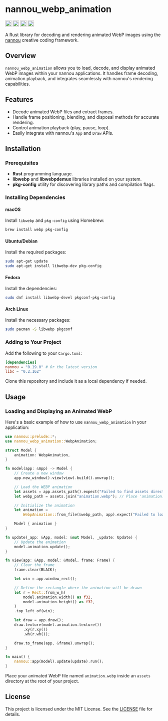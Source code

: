 # nannou_webp_animation

[<img alt="github" src="https://img.shields.io/badge/github-haradama/nannou__webp__animation-8da0cb?style=for-the-badge&labelColor=555555&logo=github" height="20">](https://github.com/haradama/nannou_webp_animation)
[<img alt="crates.io" src="https://img.shields.io/crates/v/nannou_webp_animation.svg?style=for-the-badge&color=fc8d62&logo=rust" height="20">](https://crates.io/crates/nannou_webp_animation)
[<img alt="docs.rs" src="https://img.shields.io/badge/docs.rs-nannou__webp__animation-66c2a5?style=for-the-badge&labelColor=555555&logo=docs.rs" height="20">](https://docs.rs/nannou_webp_animation)
[<img alt="build status" src="https://img.shields.io/github/actions/workflow/status/haradama/nannou_webp_animation/rust.yml?branch=main&style=for-the-badge" height="20">](https://github.com/haradama/nannou_webp_animation/actions)

A Rust library for decoding and rendering animated WebP images using the [nannou](https://nannou.cc/) creative coding framework.

## Overview

`nannou_webp_animation` allows you to load, decode, and display animated WebP images within your nannou applications. It handles frame decoding, animation playback, and integrates seamlessly with nannou's rendering capabilities.

## Features

- Decode animated WebP files and extract frames.
- Handle frame positioning, blending, and disposal methods for accurate rendering.
- Control animation playback (play, pause, loop).
- Easily integrate with nannou's `App` and `Draw` APIs.

## Installation

### Prerequisites

- **Rust** programming language.
- **libwebp** and **libwebpdemux** libraries installed on your system.
- **pkg-config** utility for discovering library paths and compilation flags.

### Installing Dependencies

#### macOS

Install `libwebp` and `pkg-config` using Homebrew:

```bash
brew install webp pkg-config
```

#### Ubuntu/Debian

Install the required packages:

```bash
sudo apt-get update
sudo apt-get install libwebp-dev pkg-config
```

#### Fedora

Install the dependencies:

```bash
sudo dnf install libwebp-devel pkgconf-pkg-config
```

#### Arch Linux

Install the necessary packages:

```bash
sudo pacman -S libwebp pkgconf
```

### Adding to Your Project

Add the following to your `Cargo.toml`:

```toml
[dependencies]
nannou = "0.19.0" # Or the latest version
libc = "0.2.162"
```

Clone this repository and include it as a local dependency if needed.

## Usage

### Loading and Displaying an Animated WebP

Here's a basic example of how to use `nannou_webp_animation` in your application:

```rust
use nannou::prelude::*;
use nannou_webp_animation::WebpAnimation;

struct Model {
    animation: WebpAnimation,
}

fn model(app: &App) -> Model {
    // Create a new window
    app.new_window().view(view).build().unwrap();

    // Load the WEBP animation
    let assets = app.assets_path().expect("Failed to find assets directory");
    let webp_path = assets.join("animation.webp"); // Place 'animation.webp' in the 'assets' directory

    // Initialize the animation
    let animation =
        WebpAnimation::from_file(&webp_path, app).expect("Failed to load WEBP animation");

    Model { animation }
}

fn update(_app: &App, model: &mut Model, _update: Update) {
    // Update the animation
    model.animation.update();
}

fn view(app: &App, model: &Model, frame: Frame) {
    // Clear the frame
    frame.clear(BLACK);

    let win = app.window_rect();

    // Define the rectangle where the animation will be drawn
    let r = Rect::from_w_h(
        model.animation.width() as f32,
        model.animation.height() as f32,
    )
    .top_left_of(win);

    let draw = app.draw();
    draw.texture(model.animation.texture())
        .xy(r.xy())
        .wh(r.wh());

    draw.to_frame(app, &frame).unwrap();
}

fn main() {
    nannou::app(model).update(update).run();
}

```

Place your animated WebP file named `animation.webp` inside an `assets` directory at the root of your project.

## License

This project is licensed under the MIT License. See the [LICENSE](LICENSE) file for details.
